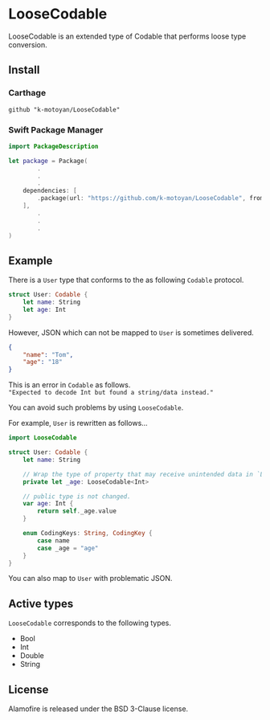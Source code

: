 #  LooseCodable

LooseCodable is an extended type of Codable that performs loose type conversion.

## Install

### Carthage

```
github "k-motoyan/LooseCodable"
```

### Swift Package Manager

```swift
import PackageDescription

let package = Package(
        .
        .
        .
    dependencies: [
        .package(url: "https://github.com/k-motoyan/LooseCodable", from: "1.0.0"),
    ],
        .
        .
        .
)
```

## Example

There is a `User` type that conforms to the as following `Codable` protocol.

```swift
struct User: Codable {
    let name: String
    let age: Int
}
```

However, JSON which can not be mapped to `User` is sometimes delivered.

```json
{
    "name": "Tom",
    "age": "18"
}
```

This is an error in `Codable` as follows.  
`"Expected to decode Int but found a string/data instead."`

You can avoid such problems by using `LooseCodable`.

For example, `User` is rewritten as follows...

```swift
import LooseCodable

struct User: Codable {
    let name: String

    // Wrap the type of property that may receive unintended data in `LooseCodable`.
    private let _age: LooseCodable<Int>

    // public type is not changed.
    var age: Int {
        return self._age.value
    }

    enum CodingKeys: String, CodingKey {
        case name
        case _age = "age"
    }
}
```

You can also map to `User` with problematic JSON.

## Active types

`LooseCodable` corresponds to the following types.

* Bool
* Int
* Double
* String

## License

Alamofire is released under the BSD 3-Clause license.
